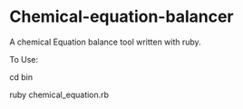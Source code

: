 # Chemical-equation-balancer
A chemical Equation balance tool written with ruby. 

To Use:

cd bin

ruby chemical_equation.rb

